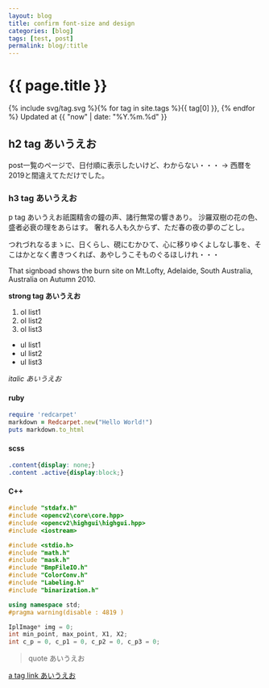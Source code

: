 ```yaml
---
layout: blog
title: confirm font-size and design
categories: [blog]
tags: [test, post]
permalink: blog/:title
---
```


# {{ page.title }}
<span>{% include svg/tag.svg %}{% for tag in site.tags %}{{ tag[0] }},&nbsp;{% endfor %}</span>
<span>Updated at&nbsp;{{ "now" | date: "%Y.%m.%d" }}</span>

## h2 tag あいうえお
post一覧のページで、日付順に表示したいけど、わからない・・・
→ 西暦を2019と間違えてただけでした。
### h3 tag あいうえお

p tag あいうえお祇園精舎の鐘の声、諸行無常の響きあり。 沙羅双樹の花の色、盛者必衰の理をあらはす。 奢れる人も久からず、ただ春の夜の夢のごとし。

つれづれなるまゝに、日くらし、硯にむかひて、心に移りゆくよしなし事を、そこはかとなく書きつくれば、あやしうこそものぐるほしけれ・・・

That signboad shows the burn site on Mt.Lofty, Adelaide, South Australia, Australia on Autumn 2010. 

**strong tag あいうえお**

1. ol list1
2.  ol list2
3.  ol list3

* ul list1
* ul list2
* ul list3

*italic あいうえお*
#### ruby
```ruby
require 'redcarpet'
markdown = Redcarpet.new("Hello World!")
puts markdown.to_html
```
#### scss
```scss
.content{display: none;}
.content .active{display:block;}
```

#### C++

```cpp
#include "stdafx.h"
#include <opencv2\core\core.hpp>
#include <opencv2\highgui\highgui.hpp>
#include <iostream>

#include <stdio.h>
#include "math.h"
#include "mask.h"
#include "BmpFileIO.h"
#include "ColorConv.h"
#include "Labeling.h"
#include "binarization.h"

using namespace std;
#pragma warning(disable : 4819 )

IplImage* img = 0;
int min_point, max_point, X1, X2;
int c_p = 0, c_p1 = 0, c_p2 = 0, c_p3 = 0;
```

> quote あいうえお

[a tag link あいうえお](http://google.com)
